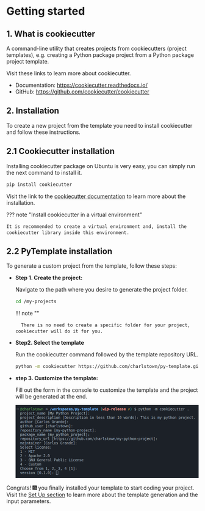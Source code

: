 # Getting started

## 1. What is cookiecutter

A command-line utility that creates projects from cookiecutters (project templates), e.g. creating a Python package project from a Python package project template.

Visit these links to learn more about cookiecutter.
- Documentation: https://cookiecutter.readthedocs.io/
- GitHub: https://github.com/cookiecutter/cookiecutter


## 2. Installation

To create a new project from the template you need to install cookiecutter and follow these instructions.

## 2.1 Cookiecutter installation

Installing cookiecutter package on Ubuntu is very easy, you can simply run the next command to install it.

```bash
pip install cookiecutter
```

Visit the link to the [cookiecutter documentation](https://cookiecutter.readthedocs.io/en/stable/installation.html#install-cookiecutter) to learn more about the installation.

??? note "Install cookiecutter in a virtual environment"

    It is recommended to create a virtual environment and, install the cookiecutter library inside this environment.


## 2.2 PyTemplate installation

To generate a custom project from the template, follow these steps:

- **Step 1. Create the project:**

    Navigate to the path where you desire to generate the project folder.
    ```bash
    cd /my-projects
    ```
    
    !!! note ""

        There is no need to create a specific folder for your project, cookiecutter will do it for you.

- **Step2. Select the template**
    
    Run the cookiecutter command followed by the template repository URL.
    ```bash
    python -m cookiecutter https://github.com/charlstown/py-template.git
    ```

- **step 3. Customize the template:**

    Fill out the form in the console to customize the template and the project will be generated at the end.

    ![project-generation](../assets/captures/gs-cookiecutter-template.png)

Congrats! :fireworks: you finally installed your template to start coding your project. Visit the [Set Up section](/user-guide/set-up/) to learn more about the template generation and the input parameters.

</br>
